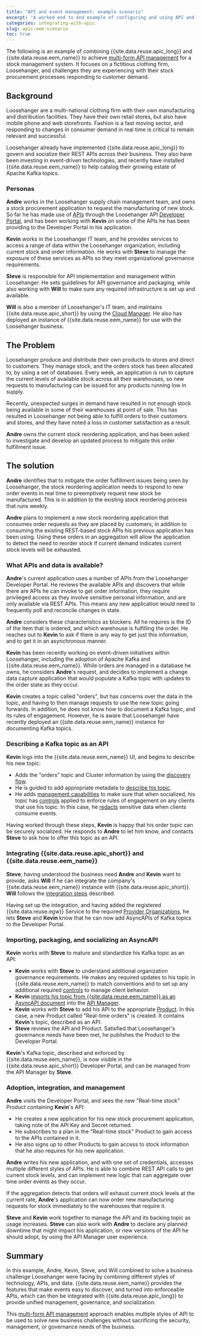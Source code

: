 ```yaml
---
title: "API and event management: example scenario"
excerpt: "A worked end to end example of configuring and using API and event Management together."
categories: integrating-with-apic
slug: apic-eem-scenario
toc: true
---
```


The following is an example of combining {{site.data.reuse.apic_long}} and {{site.data.reuse.eem_name}} to achieve [multi-form API management](../apic-eem-concepts/#multi-form-api-management) for a stock management system. It focuses on a fictitious clothing firm, Loosehanger, and challenges they are experiencing with their stock procurement processes responding to customer demand.

## Background

Loosehanger are a multi-national clothing firm with their own manufacturing and distribution facilities. They have their own retail stores, but also have mobile phone and web storefronts. Fashion is a fast moving sector, and responding to changes in consumer demand in real time is critical to remain relevant and successful.

Loosehanger already have implemented {{site.data.reuse.apic_long}} to govern and socialize their REST APIs across their business. They also have been investing in event-driven technologies, and recently have installed {{site.data.reuse.eem_name}} to help catalog their growing estate of Apache Kafka topics.

### Personas

**Andre** works in the Loosehanger supply chain management team, and owns a stock procurement application to request the manufacturing of new stock. So far he has made use of [APIs](../apic-eem-concepts/#api) through the Loosehanger API [Developer Portal](../apic-eem-concepts/#developer-portal), and has been working with **Kevin** on some of the APIs he has been providing to the Developer Portal in his application.

**Kevin** works in the Loosehanger IT team, and he provides services to access a range of data within the Loosehanger organization, including current stock and order information. He works with **Steve** to manage the exposure of these services as APIs so they meet organizational governance requirements.

**Steve** is responsible for API implementation and management within Loosehanger. He sets guidelines for API governance and packaging, while also working with **Will** to make sure any required infrastructure is set up and available.

**Will** is also a member of Loosehanger's IT team, and maintains {{site.data.reuse.apic_short}} by using the [Cloud Manager](../apic-eem-concepts/#cloud-manager). He also has deployed an instance of {{site.data.reuse.eem_name}} for use with the Loosehanger business.

## The Problem

Loosehanger produce and distribute their own products to stores and direct to customers. They manage stock, and the orders stock has been allocated to, by using a set of databases. Every week, an application is run to capture the current levels of available stock across all their warehouses, so new requests to manufacturing can be issued for any products running low in supply.

Recently, unexpected surges in demand have resulted in not enough stock being available in some of their warehouses at point of sale. This has resulted in Loosehanger not being able to fulfill orders to their customers and stores, and they have noted a loss in customer satisfaction as a result.

**Andre** owns the current stock reordering application, and has been asked to investigate and develop an updated process to mitigate this order fulfillment issue.

## The solution

**Andre** identifies that to mitigate the order fulfillment issues being seen by Loosehanger, the stock reordering application needs to respond to new order events in real time to preemptively request new stock be manufactured. This is in addition to the existing stock reordering process that runs weekly.

**Andre** plans to implement a new stock reordering application that consumes order requests as they are placed by customers, in addition to consuming the existing REST-based stock APIs his previous application has been using. Using these orders in an aggregation will allow the application to detect the need to reorder stock if current demand indicates current stock levels will be exhausted.

### What APIs and data is available?

**Andre**'s current application uses a number of APIs from the Loosehanger Developer Portal. He reviews the available APIs and discovers that while there are APIs he can invoke to get order information, they require privileged access as they involve sensitive personal information, and are only available via REST APIs. This means any new application would need to frequently poll and reconcile changes in state. 

**Andre** considers these characteristics as blockers. All he requires is the ID of the item that is ordered, and which warehouse is fulfilling the order. He reaches out to **Kevin** to ask if there is any way to get just this information, and to get it in an asynchronous manner.

**Kevin** has been recently working on event-driven initiatives within Loosehanger, including the adoption of Apache Kafka and {{site.data.reuse.eem_name}}. While orders are managed in a database he owns, he considers **Andre**'s request, and decides to implement a change data capture application that would populate a Kafka topic with updates to the order state as they occur.

**Kevin**  creates a topic called "orders", but has concerns over the data in the topic, and having to then manage requests to use the new topic going forwards. In addition, he does not know how to document a Kafka topic, and its rules of engagement. However, he is aware that Loosehanger have recently deployed an {{site.data.reuse.eem_name}} instance for documenting Kafka topics.

### Describing a Kafka topic as an API

**Kevin** logs into the {{site.data.reuse.eem_name}} UI, and begins to describe his new topic:

- Adds the "orders" topic and Cluster information by using the [discovery flow](../../describe/adding-topics).
- He is guided to add appropriate metadata to [describe his topic](../../describe/managing-event-sources/#overview-information).
- He adds [management capabilities](../../subscribe/managing-subscriptions) to make sure that when socialized, his topic has [controls](../../describe/option-controls) applied to enforce rules of engagement on any clients that use his topic. In this case, he [redacts](../../describe/option-controls/#redaction) sensitive data when clients consume events.

Having worked through these steps, **Kevin** is happy that his order topic can be securely socialized. He responds to **Andre** to let him know, and contacts **Steve** to ask how to offer this topic as an API.

### Integrating {{site.data.reuse.apic_short}} and {{site.data.reuse.eem_name}}

**Steve**, having understood the business need **Andre** and **Kevin** want to provide, asks **Will** if he can integrate the company's {{site.data.reuse.eem_name}} instance with {{site.data.reuse.apic_short}}. **Will** follows the [integration steps](../configure-eem-for-apic) described.

Having set up the integration, and having added the registered {{site.data.reuse.egw}} Service to the required [Provider Organizations](../apic-eem-concepts/#provider-organization), he lets **Steve** and **Kevin** know that he can now add AsyncAPIs of Kafka topics to the Developer Portal.

### Importing, packaging, and socializing an AsyncAPI

**Kevin** works with **Steve** to mature and standardize his Kafka topic as an API:

- **Kevin** works with **Steve** to understand additional organization governance requirements. He makes any required updates to his topic in {{site.data.reuse.eem_name}} to match conventions and to set up any additional required [controls](../../describe/option-controls) to manage client behavior.
- **Kevin** [imports his topic from {{site.data.reuse.eem_name}} as an AsyncAPI document](../generate-asyncapi) into the [API Manager](../apic-eem-concepts/#api-manager).
- **Kevin** works with **Steve** to add his API to the appropriate [Product](../apic-eem-concepts/#product). In this case, a new Product called "Real-time orders" is created. It contains **Kevin**'s topic, described as an API.
- **Steve** reviews the API and Product. Satisfied that Loosehanger's governance needs have been met, he publishes the Product to the Developer Portal.

**Kevin**'s Kafka topic, described and enforced by {{site.data.reuse.eem_name}}, is now visible in the {{site.data.reuse.apic_short}} Developer Portal, and can be managed from the API Manager by **Steve**.

### Adoption, integration, and management

**Andre** visits the Developer Portal, and sees the new "Real-time stock" Product containing **Kevin**'s API:

- He creates a new application for his new stock procurement application, taking note of the API Key and Secret returned.
- He subscribes to a plan in the "Real-time stock" Product to gain access to the APIs contained in it.
- He also signs up to other Products to gain access to stock information that he also requires for his new application.

**Andre** writes his new application, and with one set of credentials, accesses multiple different styles of APIs. He is able to combine REST API calls to get current stock levels, and can implement new logic that can aggregate over time order events as they occur. 

If the aggregation detects that orders will exhaust current stock levels at the current rate, **Andre**'s application can now order new manufacturing requests for stock immediately to the warehouses that require it.

**Steve** and **Kevin** work together to manage the API and its backing topic as usage increases. **Steve** can also work with **Andre** to declare any planned downtime that might impact his application, or new versions of the API he should adopt, by using the API Manager user experience.

## Summary

In this example, Andre, Kevin, Steve, and Will combined to solve a business challenge Loosehanger were facing by combining different styles of technology, APIs, and data. {{site.data.reuse.eem_name}} provides the features that make events easy to discover, and turned into enforceable APIs, which can then be integrated with {{site.data.reuse.apic_long}} to provide unified management, governance, and socialization. 

This [multi-form API management](../apic-eem-concepts/#multi-form-api-management) approach enables multiple styles of API to be used to solve new business challenges without sacrificing the security, management, or governance needs of the business.
